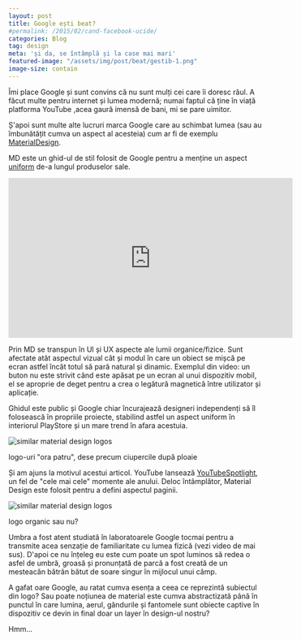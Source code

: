 ```yaml
---
layout: post
title: Google ești beat?
#permalink: /2015/02/cand-facebook-ucide/
categories: Blog
tag: design
meta: 'și da, se întâmplă și la case mai mari'
featured-image: "/assets/img/post/beat/gestib-1.png"
image-size: contain
---
```


Îmi place Google și sunt convins că nu sunt mulți cei care îi doresc răul. A făcut multe pentru internet și lumea modernă; numai faptul că ține în viață platforma YouTube ,acea gaură imensă de bani, mi se pare uimitor.

Ș'apoi sunt multe alte lucruri marca Google care au schimbat lumea (sau au îmbunătățit cumva un aspect al acesteia) cum ar fi de exemplu [MaterialDesign][1].

MD este un ghid-ul de stil folosit de Google pentru a menține un aspect [uniform][2] de-a lungul produselor sale.

<iframe width="560" height="315" src="https://www.youtube.com/embed/rrT6v5sOwJg" frameborder="0" allowfullscreen></iframe>

Prin MD se transpun în UI și UX aspecte ale lumii organice/fizice. Sunt afectate atât aspectul vizual cât și modul în care un obiect se mișcă pe ecran astfel încât totul să pară natural și dinamic. Exemplul din video: un buton nu este strivit când este apăsat pe un ecran al unui dispozitiv mobil, el se aproprie de deget pentru a crea o legătură magnetică între utilizator și aplicație.

Ghidul este public și Google chiar încurajează designeri independenți să îl folosească în propriile proiecte, stabilind astfel un aspect uniform în interiorul PlayStore și un mare trend în afara acestuia.

<img class="post-image" src="{{ site.baseurl }}/assets/img/post/beat/gestib-1.png" alt="similar material design logos"/>

<span class="img-alt"> logo-uri "ora patru", dese precum ciupercile după ploaie </span>

Și am ajuns la motivul acestui articol. YouTube lansează [YouTubeSpotlight][3], un fel de "cele mai cele" momente ale anului. Deloc întâmplător, Material Design este folosit pentru a defini aspectul paginii.

<img class="post-image" src="{{ site.baseurl }}/assets/img/post/beat/gestib-2.png" alt="similar material design logos"/>

<span class="img-alt"> logo organic sau nu? </span>

Umbra a fost atent studiată în laboratoarele Google tocmai pentru a transmite acea senzație de familiaritate cu lumea fizică (vezi video de mai sus). D'apoi ce nu înțeleg eu este cum poate un spot luminos să redea o asfel de umbră, groasă și pronunțată de parcă a fost creată de un mesteacăn bătrân bătut de soare singur în mijlocul unui câmp.

A gafat oare Google, au ratat cumva esența a ceea ce reprezintă subiectul din logo? Sau poate noțiunea de material este cumva abstractizată până în punctul în care lumina, aerul, gândurile și fantomele sunt obiecte captive în dispozitiv ce devin in final doar un layer în design-ul nostru?

Hmm...  









[1]: https://material.io/guidelines/
[2]: http://misiunea-web.com/blog/2016/10/18/constant/
[3]: https://www.youtube.com/channel/UCBR8-60-B28hp2BmDPdntcQ
